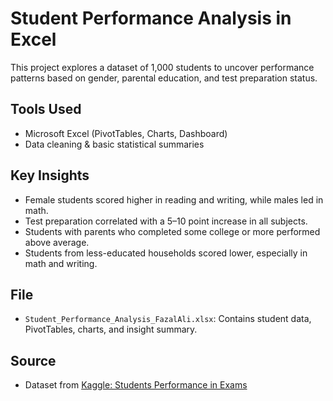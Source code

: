 # Student Performance Analysis in Excel

This project explores a dataset of 1,000 students to uncover performance patterns based on gender, parental education, and test preparation status.

## Tools Used
- Microsoft Excel (PivotTables, Charts, Dashboard)
- Data cleaning & basic statistical summaries

## Key Insights
- Female students scored higher in reading and writing, while males led in math.
- Test preparation correlated with a 5–10 point increase in all subjects.
- Students with parents who completed some college or more performed above average.
- Students from less-educated households scored lower, especially in math and writing.

## File
- `Student_Performance_Analysis_FazalAli.xlsx`: Contains student data, PivotTables, charts, and insight summary.

## Source
- Dataset from [Kaggle: Students Performance in Exams](https://www.kaggle.com/datasets/spscientist/students-performance-in-exams)
